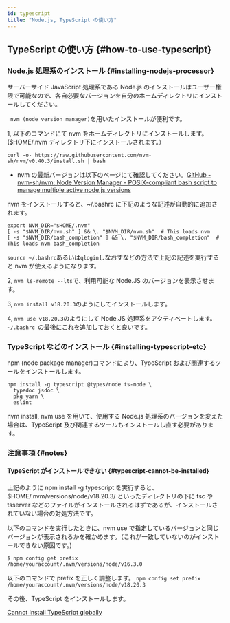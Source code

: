 ```yaml
---
id: typescript
title: "Node.js, TypeScript の使い方"
---
```


## TypeScript の使い方 {#how-to-use-typescript}

### Node.js 処理系のインストール {#installing-nodejs-processor}

サーバーサイド JavaScript 処理系である Node.js のインストールはユーザー権限で可能なので、各自必要なバージョンを自分のホームディレクトリにインストールしてください。

` nvm (node version manager)`を用いたインストールが便利です。 

1, 以下のコマンドにて nvm をホームディレクトリにインストールします。($HOME/.nvm ディレクトリ下にインストールされます。）

` curl -o- https://raw.githubusercontent.com/nvm-sh/nvm/v0.40.3/install.sh | bash `

- nvm の最新バージョンは以下のページにて確認してください。[GitHub - nvm-sh/nvm: Node Version Manager - POSIX-compliant bash script to manage multiple active node.js versions](https://github.com/nvm-sh/nvm)

nvm をインストールすると、~/.bashrc に下記のような記述が自動的に追加されます。

```
export NVM_DIR="$HOME/.nvm"
[ -s "$NVM_DIR/nvm.sh" ] && \. "$NVM_DIR/nvm.sh"  # This loads nvm
[ -s "$NVM_DIR/bash_completion" ] && \. "$NVM_DIR/bash_completion"  # This loads nvm bash_completion
```

` source ~/.bashrc `あるいは` qlogin `しなおすなどの方法で上記の記述を実行すると nvm が使えるようになります。

2, ` nvm ls-remote --lts `で、利用可能な Node.JS のバージョンを表示させます。 

3, ` nvm install v18.20.3 `のようにしてインストールします。 

4, ` nvm use v18.20.3 `のようにして Node.JS 処理系をアクティベートします。`~/.bashrc `の最後にこれを追加しておくと良いです。


### TypeScript などのインストール {#installing-typescript-etc}

npm (node package manager)コマンドにより、TypeScript および関連するツールをインストールします。

```
npm install -g typescript @types/node ts-node \
  typedoc jsdoc \
  pkg yarn \
  eslint
```

nvm install, nvm use を用いて、使用する Node.js 処理系のバージョンを変えた場合は、TypeScript 及び関連するツールもインストールし直す必要があります。


### 注意事項 {#notes}

#### TypeScript がインストールできない {#typescript-cannot-be-installed}

上記のように npm install -g typescript を実行すると、$HOME/.nvm/versions/node/v18.20.3/ といったディレクトリの下に tsc や tsserver などのファイルがインストールされるはずであるが、インストールされていない場合の対処方法です。


以下のコマンドを実行したときに、nvm use で指定しているバージョンと同じバージョンが表示されるかを確かめます。（これが一致していないのがインストールできない原因です。)

```
$ npm config get prefix 
/home/youraccount/.nvm/versions/node/v16.3.0
```

以下のコマンドで prefix を正しく調整します。 
` npm config set prefix /home/youraccount/.nvm/versions/node/v18.20.3 `
      
その後、TypeScript をインストールします。

[Cannot install TypeScript globally](https://stackoverflow.com/questions/48518601/cannot-install-typescript-globally)


	 
